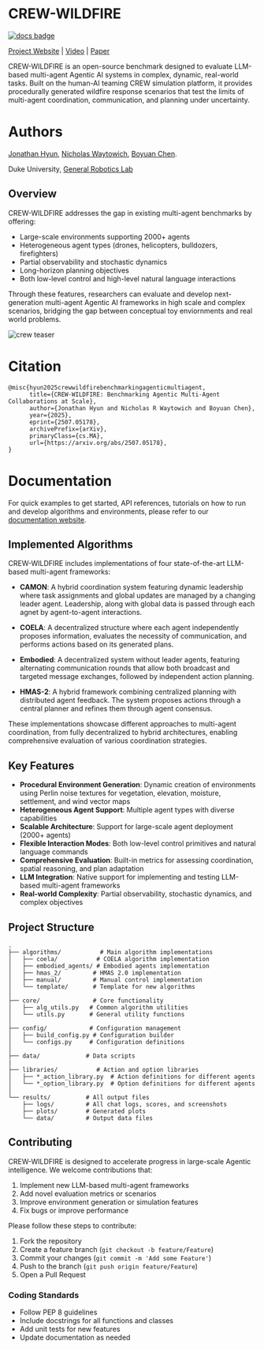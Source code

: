 # CREW-WILDFIRE

[![docs badge](https://img.shields.io/badge/docs-reference-blue.svg)](https://generalroboticslab.github.io/wildfire-docs/)

[Project Website](http://www.generalroboticslab.com/CREW-Wildfire) | [Video](https://www.youtube.com/watch?v=IspKVw3mfFg) | [Paper](https://arxiv.org/abs/2507.05178)

CREW-WILDFIRE is an open-source benchmark designed to evaluate LLM-based multi-agent Agentic AI systems in complex, dynamic, real-world tasks. Built on the human-AI teaming CREW simulation platform, it provides procedurally generated wildfire response scenarios that test the limits of multi-agent coordination, communication, and planning under uncertainty.

# Authors
[Jonathan Hyun](https://github.com/jphyun2019), [Nicholas Waytowich](https://nicholaswaytowich.com/), [Boyuan Chen](http://boyuanchen.com/).

Duke University, [General Robotics Lab](http://generalroboticslab.com/)

## Overview

CREW-WILDFIRE addresses the gap in existing multi-agent benchmarks by offering:

- Large-scale environments supporting 2000+ agents
- Heterogeneous agent types (drones, helicopters, bulldozers, firefighters)
- Partial observability and stochastic dynamics
- Long-horizon planning objectives
- Both low-level control and high-level natural language interactions


Through these features, researchers can evaluate and develop next-generation multi-agent Agentic AI frameworks in high scale and complex scenarios, bridging the gap between conceptual toy enviornments and real world problems.

![crew teaser](assets/wildfire-teaser.png)



# Citation

```
@misc{hyun2025crewwildfirebenchmarkingagenticmultiagent,
      title={CREW-WILDFIRE: Benchmarking Agentic Multi-Agent Collaborations at Scale}, 
      author={Jonathan Hyun and Nicholas R Waytowich and Boyuan Chen},
      year={2025},
      eprint={2507.05178},
      archivePrefix={arXiv},
      primaryClass={cs.MA},
      url={https://arxiv.org/abs/2507.05178}, 
}
```

# Documentation

For quick examples to get started, API references, tutorials on how to run and develop algorithms and environments, please refer to our [documentation website](https://generalroboticslab.github.io/crew-docs/).



## Implemented Algorithms

CREW-WILDFIRE includes implementations of four state-of-the-art LLM-based multi-agent frameworks:

* **CAMON**: A hybrid coordination system featuring dynamic leadership where task assignments and global updates are managed by a changing leader agent. Leadership, along with global data is passed through each agnet by agent-to-agent interactions.

* **COELA**: A decentralized structure where each agent independently proposes information, evaluates the necessity of communication, and performs actions based on its generated plans.

* **Embodied**: A decentralized system without leader agents, featuring alternating communication rounds that allow both broadcast and targeted message exchanges, followed by independent action planning.

* **HMAS-2**: A hybrid framework combining centralized planning with distributed agent feedback. The system proposes actions through a central planner and refines them through agent consensus.

These implementations showcase different approaches to multi-agent coordination, from fully decentralized to hybrid architectures, enabling comprehensive evaluation of various coordination strategies.

## Key Features

* **Procedural Environment Generation**: Dynamic creation of environments using Perlin noise textures for vegetation, elevation, moisture, settlement, and wind vector maps
* **Heterogeneous Agent Support**: Multiple agent types with diverse capabilities
* **Scalable Architecture**: Support for large-scale agent deployment (2000+ agents)
* **Flexible Interaction Modes**: Both low-level control primitives and natural language commands
* **Comprehensive Evaluation**: Built-in metrics for assessing coordination, spatial reasoning, and plan adaptation
* **LLM Integration**: Native support for implementing and testing LLM-based multi-agent frameworks
* **Real-world Complexity**: Partial observability, stochastic dynamics, and complex objectives

## Project Structure

```
.
├── algorithms/           # Main algorithm implementations
│   ├── coela/           # COELA algorithm implementation
│   ├── embodied_agents/ # Embodied agents implementation
│   ├── hmas_2/         # HMAS 2.0 implementation
│   ├── manual/         # Manual control implementation
│   └── template/       # Template for new algorithms
│
├── core/               # Core functionality
│   ├── alg_utils.py   # Common algorithm utilities
│   └── utils.py       # General utility functions
│
├── config/            # Configuration management
│   ├── build_config.py # Configuration builder
│   └── configs.py     # Configuration definitions
│
├── data/             # Data scripts
|
├── libraries/           # Action and option libraries
│   ├── *_action_library.py  # Action definitions for different agents
│   └── *_option_library.py  # Option definitions for different agents
│
└── results/          # All output files
    ├── logs/         # All chat logs, scores, and screenshots
    ├── plots/        # Generated plots
    └── data/         # Output data files
```

## Contributing

CREW-WILDFIRE is designed to accelerate progress in large-scale Agentic intelligence. We welcome contributions that:

1. Implement new LLM-based multi-agent frameworks
2. Add novel evaluation metrics or scenarios
3. Improve environment generation or simulation features
4. Fix bugs or improve performance

Please follow these steps to contribute:

1. Fork the repository
2. Create a feature branch (`git checkout -b feature/Feature`)
3. Commit your changes (`git commit -m 'Add some Feature'`)
4. Push to the branch (`git push origin feature/Feature`)
5. Open a Pull Request

### Coding Standards

- Follow PEP 8 guidelines
- Include docstrings for all functions and classes
- Add unit tests for new features
- Update documentation as needed


